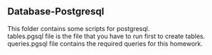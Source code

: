 ## Database-Postgresql
This folder contains some scripts for postgresql.  
tables.pgsql file is the file that you have to run first to create tables.  
queries.pgsql file contains the required queries for this homework.
